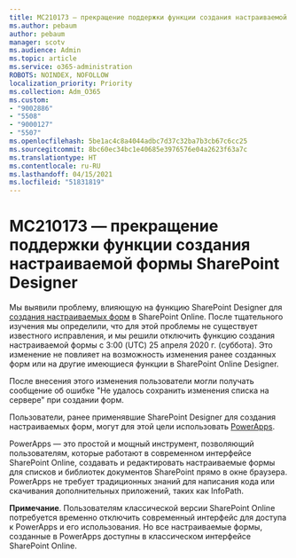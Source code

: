 ```yaml
---
title: MC210173 — прекращение поддержки функции создания настраиваемой формы SharePoint Designer
ms.author: pebaum
author: pebaum
manager: scotv
ms.audience: Admin
ms.topic: article
ms.service: o365-administration
ROBOTS: NOINDEX, NOFOLLOW
localization_priority: Priority
ms.collection: Adm_O365
ms.custom:
- "9002886"
- "5508"
- "9000127"
- "5507"
ms.openlocfilehash: 5be1ac4c8a4044adbc7d37c32ba7b3cb67c6cc25
ms.sourcegitcommit: 8bc60ec34bc1e40685e3976576e04a2623f63a7c
ms.translationtype: HT
ms.contentlocale: ru-RU
ms.lasthandoff: 04/15/2021
ms.locfileid: "51831819"
---
```

# <a name="mc210173---sharepoint-designer-new-custom-form-feature-deprecation"></a>MC210173 — прекращение поддержки функции создания настраиваемой формы SharePoint Designer

Мы выявили проблему, влияющую на функцию SharePoint Designer для [создания настраиваемых форм](https://support.microsoft.com/en-us/office/create-a-custom-list-form-using-sharepoint-designer-917d8fdb-ee00-4441-adb3-a94612d1d105?ui=en-us&rs=en-us&ad=us#bm2) в SharePoint Online. После тщательного изучения мы определили, что для этой проблемы не существует известного исправления, и мы решили отключить функцию создания настраиваемой формы с 3:00 (UTC) 25 апреля 2020 г. (суббота). Это изменение не повлияет на возможность изменения ранее созданных форм или на другие имеющиеся функции в SharePoint Online Designer.

После внесения этого изменения пользователи могли получать сообщение об ошибке "Не удалось сохранить изменения списка на сервере" при создании форм.

Пользователи, ранее применявшие SharePoint Designer для создания настраиваемых форм, могут для этой цели использовать [PowerApps](https://docs.microsoft.com/powerapps/maker/canvas-apps/customize-list-form).

PowerApps — это простой и мощный инструмент, позволяющий пользователям, которые работают в современном интерфейсе SharePoint Online, создавать и редактировать настраиваемые формы для списков и библиотек документов SharePoint прямо в окне браузера. PowerApps не требует традиционных знаний для написания кода или скачивания дополнительных приложений, таких как InfoPath.

**Примечание**. Пользователям классической версии SharePoint Online потребуется временно отключить современный интерфейс для доступа к PowerApps и его использования. Но все настраиваемые формы, созданные в PowerApps доступны в классическом интерфейсе SharePoint Online.
